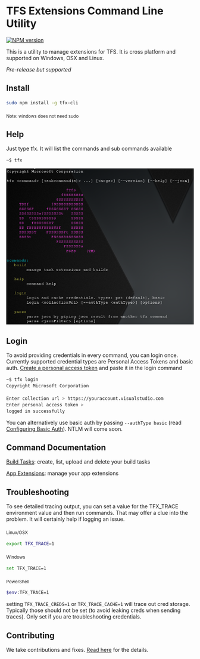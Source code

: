 # TFS Extensions Command Line Utility

[![NPM version](https://badge.fury.io/js/tfx-cli.png)](http://badge.fury.io/js/tfx-cli)

This is a utility to manage extensions for TFS.  It is cross platform and supported on Windows, OSX and Linux.

*Pre-release but supported*

## Install
```bash
sudo npm install -g tfx-cli
```
<sub>Note: windows does not need sudo</sub>

## Help
Just type tfx.  It will list the commands and sub commands available
```bash
~$ tfx
```
![tfs-cli](docs/tfx-cli.png "TFS cross platform command line")

## Login
To avoid providing credentials in every command, you can login once.
Currently supported credential types are Personal Access Tokens and basic auth.
[Create a personal access token](http://roadtoalm.com/2015/07/22/using-personal-access-tokens-to-access-visual-studio-online) and paste it in the login command
```bash
~$ tfx login
Copyright Microsoft Corporation

Enter collection url > https://youraccount.visualstudio.com
Enter personal access token > 
logged in successfully
```

You can alternatively use basic auth by passing `--authType basic` (read [Configuring Basic Auth](docs/configureBasicAuth.md)).  NTLM will come soon.

## Command Documentation
[Build Tasks](docs/buildtasks.md): create, list, upload and delete your build tasks

[App Extensions](docs/appext.md): manage your app extensions

## Troubleshooting
To see detailed tracing output, you can set a value for the TFX_TRACE environment value and then run commands.  That may offer a clue into the problem.  It will certainly help if logging an issue.

<sub>Linux/OSX</sub>
```bash
export TFX_TRACE=1
```

<sub>Windows</sub>
```bash
set TFX_TRACE=1
```

<sub>PowerShell</sub>
```bash
$env:TFX_TRACE=1
```

setting `TFX_TRACE_CREDS=1` or `TFX_TRACE_CACHE=1` will trace out cred storage.  Typically those should not be set (to avoid leaking creds when sending traces).  Only set if you are troubleshooting credentials.

## Contributing

We take contributions and fixes.  [Read here](docs/contributions.md) for the details.
